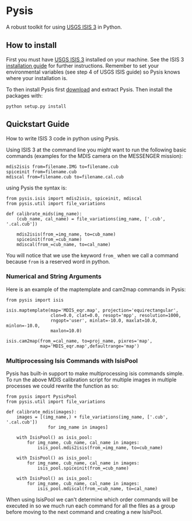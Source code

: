 # Pysis
A robust toolkit for using [USGS ISIS 3][isis] in Python.

## How to install
First you must have [USGS ISIS 3][isis] installed on your machine. See the ISIS
3 [installation guide][install] for further instructions. Remember to set your
environmental variables (see step 4 of USGS ISIS guide) so Pysis knows where
your installation is.

To then install Pysis first [download][download] and extract Pysis. Then install
the packages with:

    python setup.py install

## Quickstart Guide
How to write ISIS 3 code in python using Pysis.

Using ISIS 3 at the command line you might want to run the following basic
commands (examples for the MDIS camera on the MESSENGER mission):

    mdis2isis from=filename.IMG to=filename.cub
    spiceinit from=filename.cub
    mdiscal from=filename.cub to=filename.cal.cub

using Pysis the syntax is:

    from pysis.isis import mdis2isis, spiceinit, mdiscal
    from pysis.util import file_variations

    def calibrate_mids(img_name):
        (cub_name, cal_name) = file_variations(img_name, ['.cub', '.cal.cub'])

        mdis2isis(from_=img_name, to=cub_name)
        spiceinit(from_=cub_name)
        mdiscal(from_=cub_name, to=cal_name)

You will notice that we use the keyword `from_` when we call a command  because
`from` is a reserved word in python.

### Numerical and String Arguments

Here is an example of the maptemplate and cam2map commands in Pysis:

    from pysis import isis

    isis.maptemplate(map='MDIS_eqr.map', projection='equirectangular',
                     clon=0.0, clat=0.0, resopt='mpp', resolution=1000,
                     rngopt='user', minlat=-10.0, maxlat=10.0, minlon=-10.0,
                     maxlon=10.0)

    isis.cam2map(from_=cal_name, to=proj_name, pixres='map',
                 map='MDIS_eqr.map',defaultrange='map')

### Multiprocessing Isis Commands with IsisPool

Pysis has built-in support to make multiprocessing isis commands simple. To run
the above MDIS calibration script for multiple images in multiple processes we
could rewrite the function as so:

    from pysis import PysisPool
    from pysis.util import file_variations

    def calibrate_mdis(images):
        images = [(img_name,) + file_variations(img_name, ['.cub', '.cal.cub'])
                    for img_name in images]

        with IsisPool() as isis_pool:
            for img_name, cub_name, cal_name in images:
                isis_pool.mdis2isis(from_=img_name, to=cub_name)

        with IsisPool() as isis_pool:
            for img_name, cub_name, cal_name in images:
                isis_pool.spiceinit(from_=cub_name)

        with IsisPool() as isis_pool:
            for img_name, cub_name, cal_name in images:
                isis_pool.mdiscal(from_=cub_name, to=cal_name)

When using IsisPool we can't determine which order commands will be executed in
so we much run each command for all the files as a group before moving to the
next command and creating a new IsisPool.

[isis]: http://isis.astrogeology.usgs.gov/  "USGS ISIS 3"
[install]: http://isis.astrogeology.usgs.gov/documents/InstallGuide/
[download]: https://github.com/wtolson/Pysis/tarball/master
